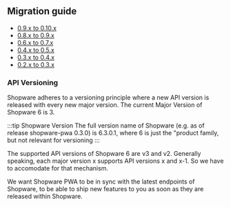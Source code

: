 ## Migration guide

- [0.9.x to 0.10.x](./0.9.x_to_0.10.x) <Badge text="canary" type="error"/>
- [0.8.x to 0.9.x](./0.8.x_to_0.9.x) <Badge text="new" type="info"/>
- [0.6.x to 0.7.x](./0.6.x_to_0.7.x)
- [0.4.x to 0.5.x](./0.4.x_to_0.5.x)
- [0.3.x to 0.4.x](./0.3.x_to_0.4.x)
- [0.2.x to 0.3.x](./0.2.x_to_0.3.x)

### API Versioning

Shopware adheres to a versioning principle where a new API version is released with every new major version. The current Major Version of Shopware 6 is 3.

:::tip Shopware Version
The full version name of Shopware (e.g. as of release shopware-pwa 0.3.0) is 6.3.0.1, where 6 is just the "product family, but not relevant for versioning
:::

The supported API versions of Shopware 6 are v3 and v2. Generally speaking, each major version x supports API versions x and x-1. So we have to accomodate for that mechanism.

We want Shopware PWA to be in sync with the latest endpoints of Shopware, to be able to ship new features to you as soon as they are released within Shopware.
